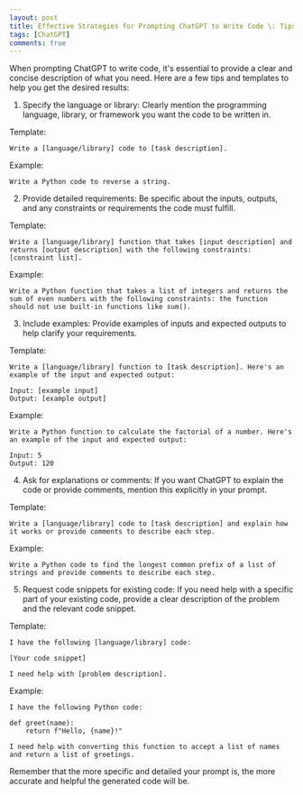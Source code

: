 ```yaml
---
layout: post
title: Effective Strategies for Prompting ChatGPT to Write Code \: Tips, Templates, and Examples
tags: [ChatGPT]
comments: true
---
```



When prompting ChatGPT to write code, it's essential to provide a clear and concise description of what you need. Here are a few tips and templates to help you get the desired results:

1. Specify the language or library: Clearly mention the programming language, library, or framework you want the code to be written in.

Template:
```
Write a [language/library] code to [task description].
```
Example:
```
Write a Python code to reverse a string.
```

2. Provide detailed requirements: Be specific about the inputs, outputs, and any constraints or requirements the code must fulfill.

Template:
```
Write a [language/library] function that takes [input description] and returns [output description] with the following constraints: [constraint list].
```
Example:
```
Write a Python function that takes a list of integers and returns the sum of even numbers with the following constraints: the function should not use built-in functions like sum().
```

3. Include examples: Provide examples of inputs and expected outputs to help clarify your requirements.

Template:
```
Write a [language/library] function to [task description]. Here's an example of the input and expected output:

Input: [example input]
Output: [example output]
```
Example:
```
Write a Python function to calculate the factorial of a number. Here's an example of the input and expected output:

Input: 5
Output: 120
```

4. Ask for explanations or comments: If you want ChatGPT to explain the code or provide comments, mention this explicitly in your prompt.

Template:
```
Write a [language/library] code to [task description] and explain how it works or provide comments to describe each step.
```
Example:
```
Write a Python code to find the longest common prefix of a list of strings and provide comments to describe each step.
```

5. Request code snippets for existing code: If you need help with a specific part of your existing code, provide a clear description of the problem and the relevant code snippet.

Template:
```
I have the following [language/library] code:

[Your code snippet]

I need help with [problem description].
```
Example:
```
I have the following Python code:

def greet(name):
    return f"Hello, {name}!"

I need help with converting this function to accept a list of names and return a list of greetings.
```

Remember that the more specific and detailed your prompt is, the more accurate and helpful the generated code will be.
